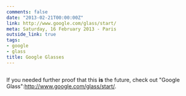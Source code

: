 ```yaml
---
comments: false
date: "2013-02-21T00:00:00Z"
link: http://www.google.com/glass/start/
meta: Saturday, 16 February 2013 - Paris
outside_link: true
tags:
- google
- glass
title: Google Glasses
---
```


<a href="http://www.google.com/glass/start/"><img src="http://designisinthecode.com/images/posts/google-glasses.jpg" alt="" /></a>

If you needed further proof that this **is** the future, check out "Google Glass":http://www.google.com/glass/start/.